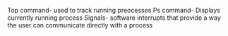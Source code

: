Top command- used to track running preocesses
Ps command- Displays currently running process
Signals- software interrupts that provide a way the user can communicate directly with a process
